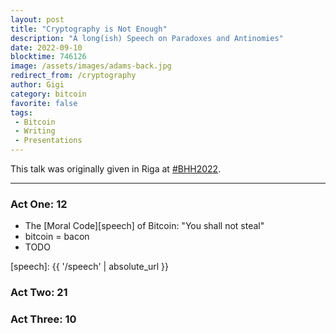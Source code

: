 ```yaml
---
layout: post
title: "Cryptography is Not Enough"
description: "A long(ish) Speech on Paradoxes and Antinomies"
date: 2022-09-10
blocktime: 746126
image: /assets/images/adams-back.jpg
redirect_from: /cryptography
author: Gigi
category: bitcoin
favorite: false
tags:
 - Bitcoin
 - Writing
 - Presentations
---
```


This talk was originally given in Riga at [#BHH2022][bh2022].

[bh2022]: https://twitter.com/hashtag/BHB2022

---



### Act One: 12

- The [Moral Code][speech] of Bitcoin: "You shall not steal"
- bitcoin = bacon
- TODO

[speech]: {{ '/speech' | absolute_url }}

### Act Two: 21

### Act Three: 10
